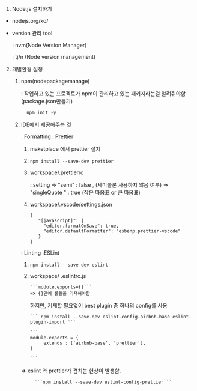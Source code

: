 1.  Node.js 설치하기
   
   - nodejs.org/ko/
   - version 관리 tool
       
       : nvm(Node Version Manager)
       
       : tj/n (Node version management)

2. 개발환경 설정

   1) npm(nodepackagemanage)
      
      : 작업하고 있는 프로젝트가 npm이 관리하고 있는 패키지라는걸 알려줘야함 (package.json만들기)
            
            npm init -y
          
   
   2) IDE에서 제공해주는 것

      : Formatting : Prettier
      
         1. maketplace 에서 prettier 설치
        
         2.  ```npm install --save-dev prettier```

         3. workspace/.prettierrc
          
            : setting => "semi" : false , (세미콜론 사용하지 않음 여부)
                      => "singleQuote " : true (작은 따옴표 or 큰 따옴표) 
          
         4. workspace/.vscode/settings.json

             ```
             {
                "[javascript]": {
                  "editor.formatOnSave": true,
                  "editor.defaultFormatter": "esbenp.prettier-vscode"
                }
             }
             ```
        
      : Linting :ESLint
      
         1.  ``` npm install --save-dev eslint ```

         2. workspace/ .eslintrc.js

                ```module.exports={}``` 
                => {}안에 룰들을 기재해야함
               
            하지만, 기재할 필요없이 best plugin 중 하나의 config를 사용
               
                ``` npm install --save-dev eslint-config-airbnb-base eslint-plugin-import ```
               
                ``` 
                module.exports = {
                     extends : ['airbnb-base', 'prettier'],
                }
                   
                ```
                
         => eslint 와 prettier가 겹치는 현상이 발생함.
      
      
               ```npm install --save-dev eslint-config-prettier```
      
      

